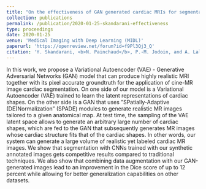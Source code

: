 ```yaml
---
title: "On the effectiveness of GAN generated cardiac MRIs for segmentation"
collection: publications
permalink: /publication/2020-01-25-skandarani-effectiveness
type: proceedings
date: 2020-01-25
venue: 'Medical Imaging with Deep Learning (MIDL)'
paperurl: 'https://openreview.net/forum?id=f9Pl3Qj3_Q'
citation: 'Y. Skandarani, <b>N. Painchaud</b>, P.-M. Jodoin, and A. Lalande, &quot;On the effectiveness of GAN generated cardiac MRIs for segmentation,&quot; presented at <i>Medical Imaging with Deep Learning (MIDL)</i>, 2020.'
---
```


In this work, we propose a Variational Autoencoder (VAE) - Generative Adversarial Networks (GAN) model that can produce highly realistic MRI together with its pixel accurate groundtruth for the application of cine-MR image cardiac segmentation.  On one side of our model is a Variational Autoencoder (VAE) trained to learn the latent representations of cardiac shapes.  On the other side is a GAN that uses  ”SPatially-Adaptive (DE)Normalization” (SPADE) modules to generate realistic MR images tailored to a given anatomical map.  At test time, the sampling of the VAE latent space allows to generate an arbitrary large number of cardiac shapes, which are fed to the GAN that subsequently generates MR images whose cardiac structure fits that of the cardiac shapes.  In other words, our system can generate a large volume of realistic yet labeled cardiac MR images.  We show that segmentation with CNNs trained with our synthetic annotated images gets competitive results compared to traditional techniques.
We also show that combining data augmentation with our GAN-generated images lead to an improvement in the Dice score of up to 12 percent while allowing for better generalization capabilities on  other datasets.
